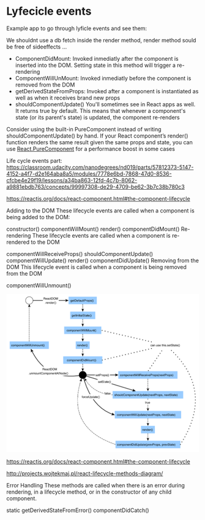 # Lyfecicle events

Example app to go through lyficle events and see them:

We shouldnt use a db fetch inside the render method, render method sould be free of sideeffects ...

- ComponentDidMount:
  Invoked inmediatly after the component is inserted into the DOM. Setting state in this method will trigger a re-rendering
- ComponentWillUnMount:
  Invoked inmediatly before the component is removed from the DOM
- getDerivedStateFromProps:
  Invoked after a component is instantiated as well as when it receives brand new props
- shouldComponentUpdate()
  You'll sometimes see in React apps as well. It returns true by default. This means that whenever a component's state (or its parent's state) is updated, the component re-renders

Consider using the built-in PureComponent instead of writing shouldComponentUpdate() by hand.
If your React component’s render() function renders the same result given the same props and state, you can use [React.PureComponent](https://reactjs.org/docs/react-api.html#reactpurecomponent) for a performance boost in some cases

Life cycle events part: https://classroom.udacity.com/nanodegrees/nd019/parts/57812373-5147-4152-a4f7-d2e164aba8a5/modules/7778e6bd-7868-47d0-8536-cfcbe4e29f19/lessons/a34ba863-12fd-4c7b-8062-a9881ebdb763/concepts/99997308-de29-4709-be62-3b7c38b780c3

https://reactjs.org/docs/react-component.html#the-component-lifecycle

Adding to the DOM
These lifecycle events are called when a component is being added to the DOM:

constructor()
componentWillMount()
render()
componentDidMount()
Re-rendering
These lifecycle events are called when a component is re-rendered to the DOM

componentWillReceiveProps()
shouldComponentUpdate()
componentWillUpdate()
render()
componentDidUpdate()
Removing from the DOM
This lifecycle event is called when a component is being removed from the DOM

componentWillUnmount()

![lifecicle events image](./public/img/nd019-c1-l4-lifecycle-events.png)

https://reactjs.org/docs/react-component.html#the-component-lifecycle

http://projects.wojtekmaj.pl/react-lifecycle-methods-diagram/

Error Handling
These methods are called when there is an error during rendering, in a lifecycle method, or in the constructor of any child component.

static getDerivedStateFromError()
componentDidCatch()

